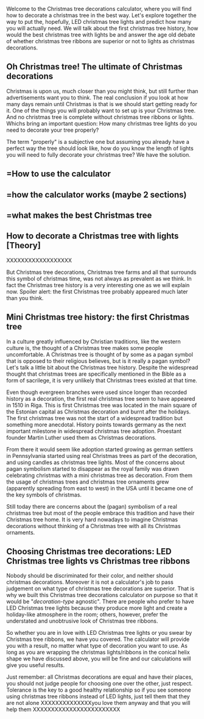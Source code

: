 Welcome to the Christmas tree decorations calculator, where you will find how to decorate a christmas tree in the best way. Let's explore together the way to put the, hopefully, LED christmas tree lights and predict how many you will actually need. We will talk about the first christmas tree history, how would the best christmas tree with lights be and answer the age old debate of whether christmas tree ribbons are superior or not to lights as christmas decorations.

## Oh Christmas tree! The ultimate of Christmas decorations

Christmas is upon us, much closer than you might think, but still further than advertisements want you to think. The real conclusion if you look at <portal cid=1212>how many days remain until Christmas</portal> is that is we should start getting ready for it. One of the things you will probably want to set up is your Christmas tree. And no christmas tree is complete without christmas tree ribbons or lights. Whichs bring an important question: How many christmas tree lights do you need to decorate your tree properly?

The term "properly" is a subjective one but assuming you already have a perfect way the tree should look like, how do you know the length of lights you will need to fully decorate your christmas tree? We have the solution.

## =How to use the calculator

## =how the calculator works (maybe 2 sections)

## =what makes the best Christmas tree

## How to decorate a Christmas tree with lights [Theory]
XXXXXXXXXXXXXXXXXX

But Christmas tree decorations, Christmas tree farms and all that surrounds this symbol of christmas time, was not always as prevalent as we think. In fact the Christmas tree history is a very interesting one as we will explain now. Spoiler alert: the first Christmas tree probably appeared much later than you think.

## Mini Christmas tree history: the first Christmas tree

In a culture greatly influenced by Christian traditions, like the western culture is, the thought of a Christmas tree makes some people uncomfortable. A Christmas tree is thought of by some as a pagan symbol that is opposed to their religious believes, but is it really a pagan symbol? Let's talk a little bit about the Christmas tree history. Despite the widespread thought that christmas trees are specifically mentioned in the Bible as a form of sacrilege, it is very unlikely that Christmas trees existed at that time. 

Even though evergreen branches were used since longer than recorded history as a decoration, the first real christmas tree seem to have appeared in 1510 in Riga. This is first Christmas tree was located in the main square of the Estonian capital as Christmas decoration and burnt after the holidays. The first christmas tree was not the start of a widespread tradition but something more anecdotal. History points towards germany as the next important milestone in widespread christmas tree adoption. Proestant founder Martin Luther used them as Christmas decorations.

From there it would seem like adoption started growing as german settlers in Pennsylvania started using real Christmas trees as part of the decoration, and using candles as christmas tree lights. Most of the concerns about pagan symbolism started to disappear as the royal family was drawn celebrating christmas with a mini christmas tree as decoration. From them the usage of christmas trees and christmas tree ornaments grew (apparently spreading from east to west) in the USA until it became one of the key symbols of christmas.

Still today there are concerns about the (pagan) symbolism of a real christmas tree but most of the people embrace this tradition and have their Christmas tree home. It is very hard nowadays to imagine Christmas decorations without thinking of a Christmas tree with all its Christmas ornaments.


## Choosing Christmas tree decorations: LED Christmas tree lights vs Christmas tree ribbons

Nobody should be discriminated for their color, and neither should christmas decorations. Moreover it is not a calculator's job to pass judgement on what type of christmas tree decorations are superior. That is why we built this Christmas tree decorations calculator on purpose so that it would be "_decoration-type_ agnostic". There are people who prefer to have LED Christmas tree lights because they produce more light and create a holiday-like atmosphere in the room; others, however, prefer the understated and unobtrusive look of Christmas tree ribbons.

So whether you are in love with LED Christmas tree lights or you swear by Christmas tree ribbons, we have you covered. The calculator will provide you with a result, no matter what type of decoration you want to use. As long as you are wrapping the christmas lights/ribbons in the conical helix shape we have discussed above, you will be fine and our calculations will give you useful results. 

Just remember: all Christmas decorations are equal and have their places, you should not judge people for choosing one over the other, just respect. Tolerance is the key to a good healthy relationship so if you see someone using christmas tree ribbons instead of LED lights, just tell them that they are not alone XXXXXXXXXXXXXXyou love them anyway and that you will help them XXXXXXXXXXXXXXXXXXXXXXXX



